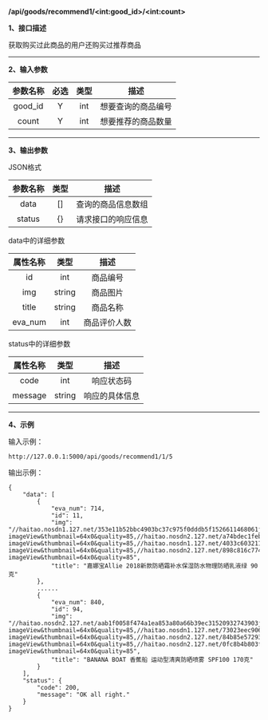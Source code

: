 **/api/goods/recommend1/\<int:good_id\>/\<int:count\>**

**1、接口描述**

获取购买过此商品的用户还购买过推荐商品

------

**2、输入参数**

| 参数名称 | 必选 | 类型 |        描述        |
| :------: | :--: | :--: | :----------------: |
| good_id  |  Y   | int  | 想要查询的商品编号 |
|  count   |  Y   | int  | 想要推荐的商品数量 |

------

**3、输出参数**

JSON格式

| 参数名称 | 类型 |        描述        |
| :------: | :--: | :----------------: |
|   data   |  []  | 查询的商品信息数组 |
|  status  |  {}  | 请求接口的响应信息 |

data中的详细参数

| 属性名称 |  类型  |     描述     |
| :------: | :----: | :----------: |
| id  |  int   |   商品编号   |
| img | string |   商品图片   |
|  title   | string |   商品名称   |
| eva_num  |  int   | 商品评价人数 |

status中的详细参数

| 属性名称 |  类型  |      描述      |
| :------: | :----: | :------------: |
|   code   |  int   |   响应状态码   |
| message  | string | 响应的具体信息 |

---

**4、示例**

输入示例：

```
http://127.0.0.1:5000/api/goods/recommend1/1/5
```

输出示例：

```
{
    "data": [
        {
            "eva_num": 714,
            "id": 11,
            "img": "//haitao.nosdn1.127.net/353e11b52bbc4903bc37c975f0dddb5f1526611468061jhbd1vk613530.jpg?imageView&thumbnail=64x0&quality=85,//haitao.nosdn2.127.net/a74bdec1feb44986bfdc34410708fa901526611467746jhbd1vbb13529.jpg?imageView&thumbnail=64x0&quality=85,//haitao.nosdn1.127.net/4033c603211e4df0b5b69b1085d8c1ad1526611468228jhbd1vov13531.jpg?imageView&thumbnail=64x0&quality=85,//haitao.nosdn2.127.net/898c816c774c4e08968c4a004161757f1526611468575jhbd1vyf13532.jpg?imageView&thumbnail=64x0&quality=85",
            "title": "嘉娜宝Allie 2018新款防晒霜补水保湿防水物理防晒乳液绿 90克"
        },
        ......
        {
            "eva_num": 840,
            "id": 94,
            "img": "//haitao.nosdn2.127.net/aab1f0058f474a1ea853a80a66b39ec31520932743903jepg33yf18617.jpg?imageView&thumbnail=64x0&quality=85,//haitao.nosdn1.127.net/73023eec90624fdbb69291225106c8751520932743566jepg33p618616.jpg?imageView&thumbnail=64x0&quality=85,//haitao.nosdn2.127.net/84b85e57293e4d03943ff6bdcd53e54a1520932744560jepg34gr18618.jpg?imageView&thumbnail=64x0&quality=85,//haitao.nosdn2.127.net/0fc8b4b803f04e948b18e3947ff1dd3d1520932744843jepg34om18619.jpg?imageView&thumbnail=64x0&quality=85",
            "title": "BANANA BOAT 香蕉船 运动型清爽防晒喷雾 SPF100 170克"
        }
    ],
    "status": {
        "code": 200,
        "message": "OK all right."
    }
}
```